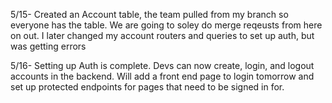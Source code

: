 5/15- Created an Account table, the team pulled from my branch so everyone has the table. We are going to soley do merge reqeusts from here on out. I later changed my account routers and queries to set up auth, but was getting errors

5/16- Setting up Auth is complete. Devs can now create, login, and logout accounts in the backend. Will add a front end page to login tomorrow and set up protected endpoints for pages that need to be signed in for.

